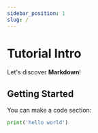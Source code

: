 ```yaml
---
sidebar_position: 1
slug: /
---
```


# Tutorial Intro

Let's discover **Markdown**!

## Getting Started

You can make a code section:

```python
print('hello world')
```
